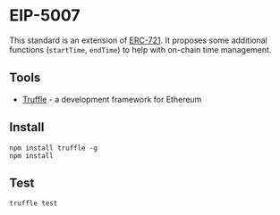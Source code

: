 # EIP-5007
This standard is an extension of [ERC-721](../../EIPS/eip-721.md). It proposes some additional functions (`startTime`, `endTime`) to help with on-chain time management.

## Tools
* [Truffle](https://truffleframework.com/) - a development framework for Ethereum

## Install
```
npm install truffle -g
npm install
```

## Test
```
truffle test
```
